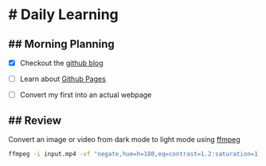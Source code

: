 <h1># Daily Learning</h1>
<h2>## Morning Planning</h2>

- [x] Checkout the [github blog](https://github.blog/)

- [ ] Learn about [Github Pages](https://skills.github.com/#first-day-on=github/)
      
- [ ] Convert my first into an actual webpage
<h2>## Review</h2>

Convert an image or video from dark mode to light mode using [ffmpeg](https://www.ffmpeg.org)

```bash
ffmpeg -i input.mp4 -vf "negate,hue=h=180,eq=contrast=1.2:saturation=1.1" output.mp4
```
